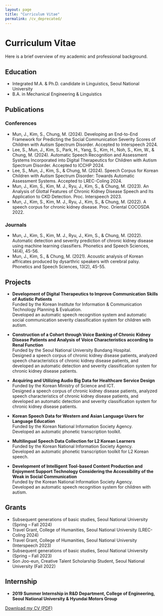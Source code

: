 ```yaml
---
layout: page
title: "Curriculum Vitae"
permalink: /cv_deprecated/
---
```


# Curriculum Vitae

Here is a brief overview of my academic and professional background.

## Education
- Integrated M.A. & Ph.D. candidate in Linguistics, Seoul National University
- B.A. in Mechanical Engineering & Linguistics

## Publications

### Conferences
- Mun, J., Kim, S., Chung, M. (2024). Developing an End-to-End Framework for Predicting the Social Communication Severity Scores of Children with Autism Spectrum Disorder. Accepted to Interspeech 2024.
- Lee, S., Mun, J., Kim, S., Park, H., Yang, S., Kim, H., Noh, S., Kim, W., & Chung, M. (2024). Automatic Speech Recognition and Assessment Systems Incorporated into Digital Therapeutics for Children with Autism Spectrum Disorder. Accepted to ICCHP 2024.
- Lee, S., Mun, J., Kim, S., & Chung, M. (2024). Speech Corpus for Korean Children with Autism Spectrum Disorder: Towards Automatic Assessment Systems. Accepted to LREC-Coling 2024.
- Mun, J., Kim, S., Kim, M. J., Ryu, J., Kim, S., & Chung, M. (2023). An Analysis of Glottal Features of Chronic Kidney Disease Speech and Its Application to CKD Detection. Proc. Interspeech 2023.
- Mun, J., Kim, S., Kim, M. J., Ryu, J., Kim, S., & Chung, M. (2022). A speech corpus for chronic kidney disease. Proc. Oriental COCOSDA 2022.

### Journals
- Mun, J., Kim, S., Kim, M. J., Ryu, J., Kim, S., & Chung, M. (2022). Automatic detection and severity prediction of chronic kidney disease using machine learning classifiers. Phonetics and Speech Sciences, 14(4), 45-56.
- Mun, J., Kim, S., & Chung, M. (2021). Acoustic analysis of Korean affricates produced by dysarthric speakers with cerebral palsy. Phonetics and Speech Sciences, 13(2), 45-55.

## Projects
- **Development of Digital Therapeutics to Improve Communication Skills of Autistic Patients**  
  Funded by the Korean Institute for Information & Communication Technology Planning & Evaluation.  
  Developed an automatic speech recognition system and automatic social communication severity classification system for children with autism.
  
- **Construction of a Cohort through Voice Banking of Chronic Kidney Disease Patients and Analysis of Voice Characteristics according to Renal Function**  
  Funded by the Seoul National University Bundang Hospital.  
  Designed a speech corpus of chronic kidney disease patients, analyzed speech characteristics of chronic kidney disease patients, and developed an automatic detection and severity classification system for chronic kidney disease patients.
  
- **Acquiring and Utilizing Audio Big Data for Healthcare Service Design**  
  Funded by the Korean Ministry of Science and ICT.  
  Designed a speech corpus of chronic kidney disease patients, analyzed speech characteristics of chronic kidney disease patients, and developed an automatic detection and severity classification system for chronic kidney disease patients.
  
- **Korean Speech Data for Western and Asian Language Users for Language Education**  
  Funded by the Korean National Information Society Agency.  
  Developed an automatic phonetic transcription toolkit.
  
- **Multilingual Speech Data Collection for L2 Korean Learners**  
  Funded by the Korean National Information Society Agency.  
  Developed an automatic phonetic transcription toolkit for L2 Korean speech.
  
- **Development of Intelligent Tool-based Content Production and Enjoyment Support Technology Considering the Accessibility of the Weak in Social Communication**  
  Funded by the Korean National Information Society Agency.  
  Developed an automatic speech recognition system for children with autism.

## Grants
- Subsequent generations of basic studies, Seoul National University (Spring – Fall 2024)
- Travel Grant, College of Humanities, Seoul National University (LREC-Coling 2024)
- Travel Grant, College of Humanities, Seoul National University (Interspeech 2023)
- Subsequent generations of basic studies, Seoul National University (Spring – Fall 2023)
- Son Joo-eun, Creative Talent Scholarship Student, Seoul National University (Fall 2022)

## Internship
- **2019 Summer Internship in R&D Department, College of Engineering, Seoul National University & Hyundai Motors Group**

[Download my CV (PDF)](cv_240825.pdf)
